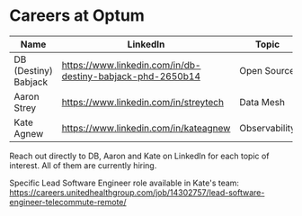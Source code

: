 # Careers at Optum

| Name                  | LinkedIn                                                   | Topic         |
| --------------------- | ---------------------------------------------------------- | ------------- |
| DB (Destiny) Babjack  | https://www.linkedin.com/in/db-destiny-babjack-phd-2650b14 | Open Source   |
| Aaron Strey           | https://www.linkedin.com/in/streytech                      | Data Mesh     |
| Kate Agnew            | https://www.linkedin.com/in/kateagnew                      | Observability |

Reach out directly to DB, Aaron and Kate on LinkedIn for each topic of interest. All of them are currently hiring.

Specific Lead Software Engineer role available in Kate's team: https://careers.unitedhealthgroup.com/job/14302757/lead-software-engineer-telecommute-remote/
